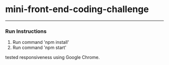 # mini-front-end-coding-challenge
---

### Run Instructions
1. Run command 'npm install'
2. Run command 'npm start'

tested responsiveness using Google Chrome.
